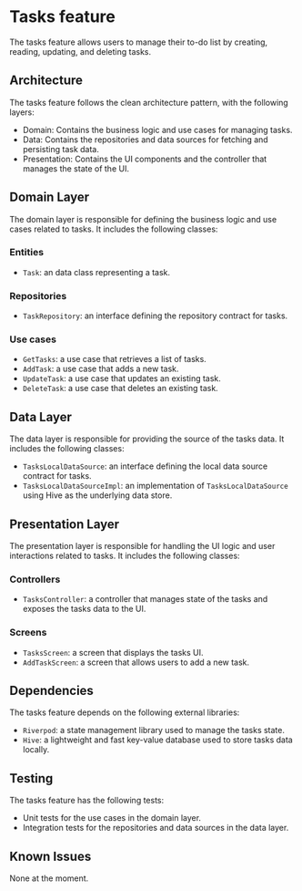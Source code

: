 # Tasks feature
The tasks feature allows users to manage their to-do list by creating, reading, updating, and deleting tasks.

## Architecture

The tasks feature follows the clean architecture pattern, with the following layers:

- Domain: Contains the business logic and use cases for managing tasks.
- Data: Contains the repositories and data sources for fetching and persisting task data.
- Presentation: Contains the UI components and the controller that manages the state of the UI.
## Domain Layer
The domain layer is responsible for defining the business logic and use cases related to tasks. It includes the following classes:

### Entities
- `Task`: an data class representing a task.
### Repositories
- `TaskRepository`: an interface defining the repository contract for tasks.
### Use cases
- `GetTasks`: a use case that retrieves a list of tasks.
- `AddTask`: a use case that adds a new task.
- `UpdateTask`: a use case that updates an existing task.
- `DeleteTask`: a use case that deletes an existing task.
## Data Layer
The data layer is responsible for providing the source of the tasks data. It includes the following classes:

- `TasksLocalDataSource`: an interface defining the local data source contract for tasks.
- `TasksLocalDataSourceImpl`: an implementation of `TasksLocalDataSource` using Hive as the underlying data store.
## Presentation Layer
The presentation layer is responsible for handling the UI logic and user interactions related to tasks. It includes the following classes:

### Controllers
- `TasksController`: a controller that manages state of the tasks and exposes the tasks data to the UI.
### Screens
- `TasksScreen`: a screen that displays the tasks UI.
- `AddTaskScreen`: a screen that allows users to add a new task.


## Dependencies
The tasks feature depends on the following external libraries:

- `Riverpod`: a state management library used to manage the tasks state.
- `Hive`: a lightweight and fast key-value database used to store tasks data locally.

## Testing

The tasks feature has the following tests:

- Unit tests for the use cases in the domain layer.
- Integration tests for the repositories and data sources in the data layer.

## Known Issues

None at the moment.